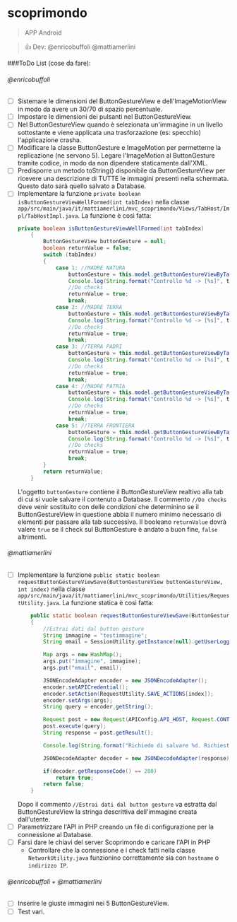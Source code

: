 # scoprimondo
> APP Android

> :+1: Dev: @enricobuffoli @mattiamerlini

###ToDo List (cose da fare):
###### @enricobuffoli
- [ ] Sistemare le dimensioni del ButtonGestureView e dell'ImageMotionView in modo da avere un 30/70 di spazio percentuale.
- [ ] Impostare le dimensioni dei pulsanti nel ButtonGestureView.
- [ ] Nel ButtonGestureView quando è selezionata un'immagine in un livello sottostante e viene applicata una trasforzazione (es: specchio) l'applicazione crasha.
- [ ] Modificare la classe ButtonGesture e ImageMotion per permetterne la replicazione (ne servono 5). Legare l'ImageMotion al ButtonGesture tramite codice, in modo da non dipendere staticamente dall'XML.
- [ ] Predisporre un metodo toString() disponibile da ButtonGestureView per ricevere una descrizione di TUTTE le immagini presenti nella schermata. Questo dato sarà quello salvato a Database.
- [ ] Implementare la funzione `private boolean isButtonGestureViewWellFormed(int tabIndex)` nella classe `app/src/main/java/it/mattiamerlini/mvc_scoprimondo/Views/TabHost/Impl/TabHostImpl.java`.
    La funzione è così fatta: 
    ```java
    private boolean isButtonGestureViewWellFormed(int tabIndex)
        {
            ButtonGestureView buttonGesture = null;
            boolean returnValue = false;
            switch (tabIndex)
            {
                case 1: //MADRE NATURA
                    buttonGesture = this.model.getButtonGestureViewByTabIndex(tabIndex);
                    Console.log(String.format("Controllo %d -> [%s]", tabIndex, buttonGesture));
                    //Do checks
                    returnValue = true;
                    break;
                case 2: //MADRE TERRA
                    buttonGesture = this.model.getButtonGestureViewByTabIndex(tabIndex);
                    Console.log(String.format("Controllo %d -> [%s]", tabIndex, buttonGesture));
                    //Do checks
                    returnValue = true;
                    break;
                case 3: //TERRA PADRI
                    buttonGesture = this.model.getButtonGestureViewByTabIndex(tabIndex);
                    Console.log(String.format("Controllo %d -> [%s]", tabIndex, buttonGesture));
                    //Do checks
                    returnValue = true;
                    break;
                case 4: //MADRE PATRIA
                    buttonGesture = this.model.getButtonGestureViewByTabIndex(tabIndex);
                    Console.log(String.format("Controllo %d -> [%s]", tabIndex, buttonGesture));
                    //Do checks
                    returnValue = true;
                    break;
                case 5: //TERRA FRONTIERA
                    buttonGesture = this.model.getButtonGestureViewByTabIndex(tabIndex);
                    Console.log(String.format("Controllo %d -> [%s]", tabIndex, buttonGesture));
                    //Do checks
                    returnValue = true;
                    break;
            }
            return returnValue;
        }
    ```
    L'oggetto `buttonGesture` contiene il ButtonGestureView realtivo alla tab di cui si vuole salvare il contenuto a Database.
    Il commento `//Do checks` deve venir sostituito con delle condizioni che determinino se il ButtonGestureView in questione abbia il numero minimo necessario di elementi per passare alla tab successiva.
    Il booleano `returnValue` dovrà valere `true` se il check sul ButtonGesture è andato a buon fine, `false` altrimenti.
###### @mattiamerlini
- [ ] Implementare la funzione `public static boolean requestButtonGestureViewSave(ButtonGestureView buttonGestureView, int index)` nella classe `app/src/main/java/it/mattiamerlini/mvc_scoprimondo/Utilities/RequestUtility.java`.
    La funzione statica è così fatta:
    ```java
        public static boolean requestButtonGestureViewSave(ButtonGestureView buttonGestureView, int index)
        {
            //Estrai dati dal button gesture
            String immagine = "testimmagine";
            String email = SessionUtility.getInstance(null).getUserLogged().getEmail();
    
            Map args = new HashMap();
            args.put("immagine", immagine);
            args.put("email", email);
    
            JSONEncodeAdapter encoder = new JSONEncodeAdapter();
            encoder.setAPICredential();
            encoder.setAction(RequestUtility.SAVE_ACTIONS[index]);
            encoder.setArgs(args);
            String query = encoder.getString();
    
            Request post = new Request(APIConfig.API_HOST, Request.CONTENT_TYPE_JSON);
            post.execute(query);
            String response = post.getResult();
    
            Console.log(String.format("Richiedo di salvare %d. Richiesta -> [%s] Risposta -> [%s]", index, query, response));
    
            JSONDecodeAdapter decoder = new JSONDecodeAdapter(response);
    
            if(decoder.getResponseCode() == 200)
                return true;
            return false;
        }
    ```
    Dopo il commento `//Estrai dati dal button gesture` va estratta dal ButtonGestureView la stringa descrittiva dell'immagine creata dall'utente.
- [ ] Parametrizzare l'API in PHP creando un file di configurazione per la connessione al Database.
- [ ] Farsi dare le chiavi del server Scoprimondo e caricare l'API in PHP
    - Controllare che la connessione e i check fatti nella classe `NetworkUtility.java` funzionino correttamente sia con `hostname` o `indirizzo IP`.

###### @enricobuffoli + @mattiamerlini
- [ ] Inserire le giuste immagini nei 5 ButtonGestureView.
- [ ] Test vari.
